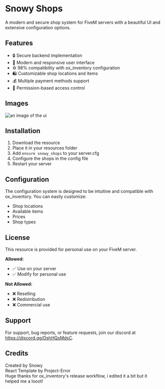 # Snowy Shops

A modern and secure shop system for FiveM servers with a beautiful UI and extensive configuration options.

## Features

- 🔒 Secure backend implementation
- 🎨 Modern and responsive user interface
- ⚙️ 98% compatibility with ox_inventory configuration
- 🛍️ Customizable shop locations and items
- 💰 Multiple payment methods support
- 🔐 Permission-based access control

## Images
![an image of the ui](https://github.com/user-attachments/assets/6a716aa3-7078-407a-bc36-257046ac7657)



## Installation

1. Download the resource
2. Place it in your resources folder
3. Add `ensure snowy_shops` to your server.cfg
4. Configure the shops in the config file
5. Restart your server

## Configuration

The configuration system is designed to be intuitive and compatible with ox_inventory. You can easily customize:

- Shop locations
- Available items
- Prices
- Shop types

## License

This resource is provided for personal use on your FiveM server.

**Allowed:**
- ✅ Use on your server
- ✅ Modify for personal use

**Not Allowed:**
- ❌ Reselling
- ❌ Redistribution
- ❌ Commercial use

## Support

For support, bug reports, or feature requests, join our discord at https://discord.gg/DshHQsMdsC.

## Credits

Created by Snowy<br />
React Template by Project-Error<br />
Huge thanks for ox_inventory's release workflow, i edited it a bit but it helped me a looot!
